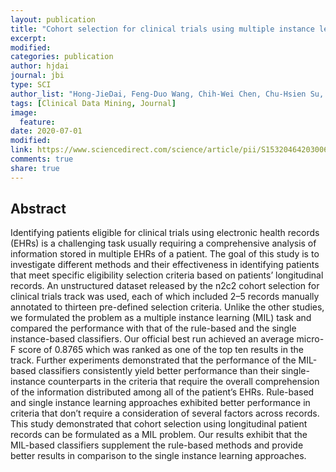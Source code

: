 ```yaml
---
layout: publication
title: "Cohort selection for clinical trials using multiple instance learning"
excerpt:
modified:
categories: publication
author: hjdai
journal: jbi
type: SCI
author_list: "Hong-JieDai, Feng-Duo Wang, Chih-Wei Chen, Chu-Hsien Su, Chi-Shin Wu, Jitendra Jonnagaddala"
tags: [Clinical Data Mining, Journal]
image:
  feature:
date: 2020-07-01
modified: 
link: https://www.sciencedirect.com/science/article/pii/S1532046420300666
comments: true
share: true
---
```


## Abstract

Identifying patients eligible for clinical trials using electronic health records (EHRs) is a challenging task usually requiring a comprehensive analysis of information stored in multiple EHRs of a patient. The goal of this study is to investigate different methods and their effectiveness in identifying patients that meet specific eligibility selection criteria based on patients’ longitudinal records. An unstructured dataset released by the n2c2 cohort selection for clinical trials track was used, each of which included 2–5 records manually annotated to thirteen pre-defined selection criteria. Unlike the other studies, we formulated the problem as a multiple instance learning (MIL) task and compared the performance with that of the rule-based and the single instance-based classifiers. Our official best run achieved an average micro-F score of 0.8765 which was ranked as one of the top ten results in the track. Further experiments demonstrated that the performance of the MIL-based classifiers consistently yield better performance than their single-instance counterparts in the criteria that require the overall comprehension of the information distributed among all of the patient’s EHRs. Rule-based and single instance learning approaches exhibited better performance in criteria that don’t require a consideration of several factors across records. This study demonstrated that cohort selection using longitudinal patient records can be formulated as a MIL problem. Our results exhibit that the MIL-based classifiers supplement the rule-based methods and provide better results in comparison to the single instance learning approaches.
